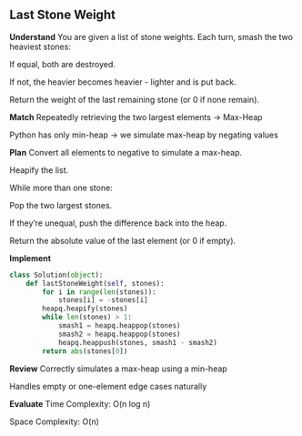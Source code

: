 ## Last Stone Weight
**Understand**
You are given a list of stone weights. Each turn, smash the two heaviest stones:

If equal, both are destroyed.

If not, the heavier becomes heavier - lighter and is put back.

Return the weight of the last remaining stone (or 0 if none remain).

**Match**
Repeatedly retrieving the two largest elements -> Max-Heap

Python has only min-heap -> we simulate max-heap by negating values

**Plan**
Convert all elements to negative to simulate a max-heap.

Heapify the list.

While more than one stone:

Pop the two largest stones.

If they’re unequal, push the difference back into the heap.

Return the absolute value of the last element (or 0 if empty).

**Implement**
```python
class Solution(object):
    def lastStoneWeight(self, stones):
        for i in range(len(stones)):
            stones[i] = -stones[i]
        heapq.heapify(stones)
        while len(stones) > 1:
            smash1 = heapq.heappop(stones)
            smash2 = heapq.heappop(stones)
            heapq.heappush(stones, smash1 - smash2)
        return abs(stones[0])
```
**Review**
Correctly simulates a max-heap using a min-heap

Handles empty or one-element edge cases naturally

**Evaluate**
Time Complexity: O(n log n)

Space Complexity: O(n)